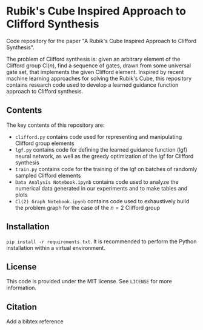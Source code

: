 # Rubik's Cube Inspired Approach to Clifford Synthesis
Code repository for the paper "A Rubik's Cube Inspired Approach to Clifford Synthesis".

The problem of Clifford synthesis is: given an arbitrary element of the Clifford group Cl($n$), find a sequence of gates, drawn from some universal gate set, that implements the given Clifford element. Inspired by recent machine learning approaches for solving the Rubik's Cube, this repository contains research code used to develop a learned guidance function approach to Clifford synthesis.

## Contents
The key contents of this repository are:
- `clifford.py` contains code used for representing and manipulating Clifford group elements
- `lgf.py` contains code for defining the learned guidance function (lgf) neural network, as well as the greedy optimization of the lgf for Clifford synthesis
- `train.py` contains code for the training of the lgf on batches of randomly sampled Clifford elements
- `Data Analysis Notebook.ipynb` contains code used to analyze the numerical data generated in our experiments and to make tables and plots
- `Cl(2) Graph Notebook.ipynb` contains code used to exhaustively build the problem graph for the case of the $n=2$ Clifford group

## Installation
`pip install -r requirements.txt`. It is recommended to perform the Python installation within a virtual environment.

## License
This code is provided under the MIT license. See `LICENSE` for more information.

## Citation
Add a bibtex reference
